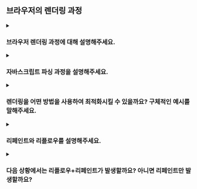 ## 브라우저의 렌더링 과정

<details>
  <summary><h3>브라우저 렌더링 과정에 대해 설명해주세요.</h3></summary>
  <ol>
    <li>먼저, 브라우저는 HTML, CSS, JS, 정적 파일 등 필요한 리소스를 요청하고 서버로부터 응답 받습니다.</li>
    <li>DOM 구축: HTML을 파싱하여 DOM 트리를 구축합니다. DOM은 문서의 계층 구조를 나타냅니다.</li>
    <li>CSSOM 구축: CSS을 파싱하여 CSSOM 트리를 구축합니다. CSSOM은 스타일 정보를 나타내는 트리 구조로, 각 요소에 대한 스타일 규칙이 적용됩니다.</li>
    <li>렌더 트리 구축: DOM과 CSSOM을 결합하여 렌더 트리를 생성합니다. 렌더 트리는 실제로 화면에 표시될 요소들만을 포함합니다.</li>
    <li>레이아웃: 렌더 트리를 기반으로 각 요소의 위치와 크기를 계산합니다. 각 요소가 화면에 어떻게 배치될지 결정됩니다.</li>
    <li>페인트: 각 요소의 실제 픽셀을 그립니다. 화면 속 요소의 색상, 배경, 그림자 등을 적용합니다.</li>
    <li>이후 사용자의 상호작용이나 자바스크립트의 DOM API 등에 의해 렌더링이 다시 수행될 수 있습니다.(리플로우와 리페인팅)</li>
  </ol>
</details>
<details>
  <summary><h3>자바스크립트 파싱 과정을 설명해주세요.</h3></summary>
  <p></p>
</details>
<details>
  <summary><h3>렌더링을 어떤 방법을 사용하여 최적화시킬 수 있을까요? 구체적인 예시를 말해주세요.</h3></summary>
  <p></p>
</details>
<details>
  <summary><h3>리페인트와 리플로우를 설명해주세요.</h3></summary>
  <p></p>
</details>
<details>
  <summary><h3>다음 상황에서는 리플로우+리페인트가 발생할까요? 아니면 리페인트만 발생할까요?</h3></summary>
  <ul>
  <details>
    <summary>버튼에 마우스를 hover 했을 때, 버튼의 백그라운드 색상이 변경될 경우</summary>
    <li>리페인팅만 발생합니다. 색상 변경은 요소의 레이아웃 변경 없이 스타일에만 영향을 주기 때문입니다.</li>
  </details>
  <details>
    <summary>기존 요소에 display: none 속성이 추가되는 경우</summary>
    <li>리플로우와 리페인팅 둘 다 발생합니다. display: none 속성은 레이아웃에서 해당 요소가 제거되기 때문에 레이아웃에 변경이 생깁니다.</li>
  </details>
  <details>
    <summary>기존 요소에 visibility: hidden 속성이 추가되는 경우</summary>
    <li>리페인팅만 발생합니다. visibility: hidden 속성은 요소가 화면에서 사라지는 것 처럼 보이지만, 레이아웃에는 변경이 없습니다.</li>
  </details>
  </ul>
</details>

